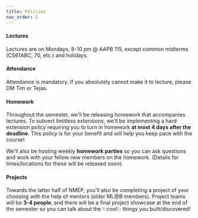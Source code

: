 ```yaml
---
title: Policies
nav_order: 2
---
```



#### Lectures
Lectures are on Mondays, 8-10 pm @ AAPB 115, except common midterms (CS61ABC, 70, etc.) and holidays.

#### Attendance
Attendance is mandatory. If you absolutely cannot make it to lecture, please DM Tim or Tejas.

#### Homework
Throughout the semester, we'll be releasing homework that accompanies lectures. To subvert limitless extensions, we'll be implementing a hard extension policy requiring you to turn in homework **at most 4 days after the deadline**. This policy is for your benefit and will help you keep pace with the course!

We'll also be hosting weekly **homework parties** so you can ask questions and work with your fellow new members on the homework. (Details for times/locations for these will be released soon).

#### Projects
Towards the latter half of NMEP, you'll also be completing a project of your choosing with the help of mentors (older ML@B members). Project teams will be **3-4 people**, and there will be a final project showcase at the end of the semester so you can talk about the ✨cool✨ things you built/discovered!


